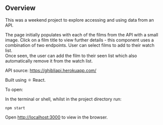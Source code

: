 Overview
----

This was a weekend project to explore accessing and using data from an API.

The page initially populates with each of the films from the API with a small image.  Click on a film title to view further details - this component uses a combination of two endpoints.
User can select films to add to their watch list.  
Once seen, the user can add the film to their seen list which also automatically remove it from the watch list. 

API source: <https://ghibliapi.herokuapp.com/>

Built using ⚛️ React.

To open:

In the terminal or shell, whilst in the project directory run:

`npm start`

Open [http://localhost:3000](http://localhost:3000) to view in the browser.




